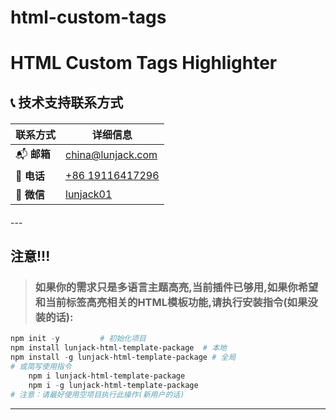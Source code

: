 # html-custom-tags

# HTML Custom Tags Highlighter

## 📞 技术支持联系方式

<div align="center" style="margin: 20px 0;">

| 联系方式   | 详细信息                                                         |
| ---------- | ---------------------------------------------------------------- |
| 📬 **邮箱** | [china@lunjack.com](mailto:china@lunjack.com)                    |
| 📱 **电话** | [+86 19116417296](tel:+8619116419296)                            |
| 💬 **微信** | [lunjack01](https://work.weixin.qq.com/kfid/kfc44c370d4ddbac6f0) |
</div>
---

## 注意!!!
>
>   ### 如果你的需求只是多语言主题高亮,当前插件已够用,如果你希望和当前标签高亮相关的HTML模板功能,请执行安装指令(如果没装的话):
```PowerShell
npm init -y			# 初始化项目
npm install lunjack-html-template-package  # 本地
npm install -g lunjack-html-template-package # 全局
# 或简写使用指令
	npm i lunjack-html-template-package
	npm i -g lunjack-html-template-package
# 注意：请最好使用空项目执行此操作(新用户的话)
```
---
